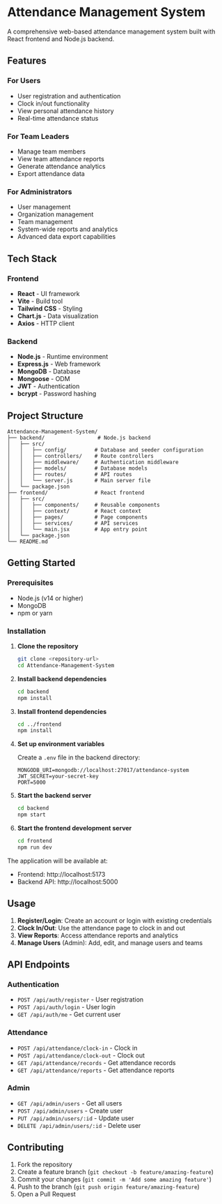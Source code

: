 # Attendance Management System

A comprehensive web-based attendance management system built with React frontend and Node.js backend.

## Features

### For Users
- User registration and authentication
- Clock in/out functionality
- View personal attendance history
- Real-time attendance status

### For Team Leaders
- Manage team members
- View team attendance reports
- Generate attendance analytics
- Export attendance data

### For Administrators
- User management
- Organization management
- Team management
- System-wide reports and analytics
- Advanced data export capabilities

## Tech Stack

### Frontend
- **React** - UI framework
- **Vite** - Build tool
- **Tailwind CSS** - Styling
- **Chart.js** - Data visualization
- **Axios** - HTTP client

### Backend
- **Node.js** - Runtime environment
- **Express.js** - Web framework
- **MongoDB** - Database
- **Mongoose** - ODM
- **JWT** - Authentication
- **bcrypt** - Password hashing

## Project Structure

```
Attendance-Management-System/
├── backend/                 # Node.js backend
│   ├── src/
│   │   ├── config/         # Database and seeder configuration
│   │   ├── controllers/    # Route controllers
│   │   ├── middleware/     # Authentication middleware
│   │   ├── models/         # Database models
│   │   ├── routes/         # API routes
│   │   └── server.js       # Main server file
│   └── package.json
├── frontend/               # React frontend
│   ├── src/
│   │   ├── components/     # Reusable components
│   │   ├── context/        # React context
│   │   ├── pages/          # Page components
│   │   ├── services/       # API services
│   │   └── main.jsx        # App entry point
│   └── package.json
└── README.md
```

## Getting Started

### Prerequisites
- Node.js (v14 or higher)
- MongoDB
- npm or yarn

### Installation

1. **Clone the repository**
   ```bash
   git clone <repository-url>
   cd Attendance-Management-System
   ```

2. **Install backend dependencies**
   ```bash
   cd backend
   npm install
   ```

3. **Install frontend dependencies**
   ```bash
   cd ../frontend
   npm install
   ```

4. **Set up environment variables**
   
   Create a `.env` file in the backend directory:
   ```env
   MONGODB_URI=mongodb://localhost:27017/attendance-system
   JWT_SECRET=your-secret-key
   PORT=5000
   ```

5. **Start the backend server**
   ```bash
   cd backend
   npm start
   ```

6. **Start the frontend development server**
   ```bash
   cd frontend
   npm run dev
   ```

The application will be available at:
- Frontend: http://localhost:5173
- Backend API: http://localhost:5000

## Usage

1. **Register/Login**: Create an account or login with existing credentials
2. **Clock In/Out**: Use the attendance page to clock in and out
3. **View Reports**: Access attendance reports and analytics
4. **Manage Users** (Admin): Add, edit, and manage users and teams

## API Endpoints

### Authentication
- `POST /api/auth/register` - User registration
- `POST /api/auth/login` - User login
- `GET /api/auth/me` - Get current user

### Attendance
- `POST /api/attendance/clock-in` - Clock in
- `POST /api/attendance/clock-out` - Clock out
- `GET /api/attendance/records` - Get attendance records
- `GET /api/attendance/reports` - Get attendance reports

### Admin
- `GET /api/admin/users` - Get all users
- `POST /api/admin/users` - Create user
- `PUT /api/admin/users/:id` - Update user
- `DELETE /api/admin/users/:id` - Delete user

## Contributing

1. Fork the repository
2. Create a feature branch (`git checkout -b feature/amazing-feature`)
3. Commit your changes (`git commit -m 'Add some amazing feature'`)
4. Push to the branch (`git push origin feature/amazing-feature`)
5. Open a Pull Request


